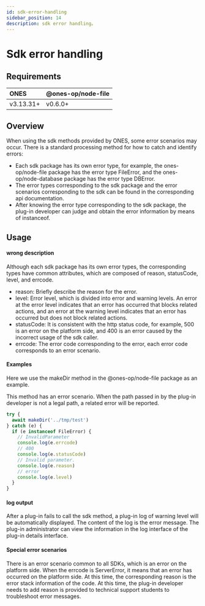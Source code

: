 ```yaml
---
id: sdk-error-handling
sidebar_position: 14
description: sdk error handling。
---
```


# Sdk error handling

## Requirements

| **ONES**  | @ones-op/node-file |
| :-------- | :----------------- |
| v3.13.31+ | v0.6.0+            |

## Overview

When using the sdk methods provided by ONES, some error scenarios may occur. There is a standard processing method for how to catch and identify errors:

- Each sdk package has its own error type, for example, the ones-op/node-file package has the error type FileError, and the ones-op/node-database package has the error type DBError.
- The error types corresponding to the sdk package and the error scenarios corresponding to the sdk can be found in the corresponding api documentation.
- After knowing the error type corresponding to the sdk package, the plug-in developer can judge and obtain the error information by means of instanceof.

## Usage

#### wrong description

Although each sdk package has its own error types, the corresponding types have common attributes, which are composed of reason, statusCode, level, and errcode.

- reason: Briefly describe the reason for the error.
- level: Error level, which is divided into error and warning levels. An error at the error level indicates that an error has occurred that blocks related actions, and an error at the warning level indicates that an error has occurred but does not block related actions.
- statusCode: It is consistent with the http status code, for example, 500 is an error on the platform side, and 400 is an error caused by the incorrect usage of the sdk caller.
- errcode: The error code corresponding to the error, each error code corresponds to an error scenario.

#### Examples

Here we use the makeDir method in the @ones-op/node-file package as an example.

This method has an error scenario. When the path passed in by the plug-in developer is not a legal path, a related error will be reported.

```typescript
try {
  await makeDir('../tmp/test')
} catch (e) {
  if (e instanceof FileError) {
    // InvalidParameter
    console.log(e.errcode)
    // 400
    console.log(e.statusCode)
    // Invalid parameter.
    console.log(e.reason)
    // error
    console.log(e.level)
  }
}
```

#### log output

After a plug-in fails to call the sdk method, a plug-in log of warning level will be automatically displayed. The content of the log is the error message. The plug-in administrator can view the information in the log interface of the plug-in details interface.

#### Special error scenarios

There is an error scenario common to all SDKs, which is an error on the platform side. When the errcode is ServerError, it means that an error has occurred on the platform side. At this time, the corresponding reason is the error stack information of the code. At this time, the plug-in developer needs to add reason is provided to technical support students to troubleshoot error messages.
